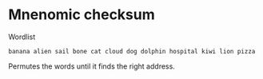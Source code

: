 # Mnenomic checksum

Wordlist

```text
banana alien sail bone cat cloud dog dolphin hospital kiwi lion pizza
```

Permutes the words until it finds the right address.

